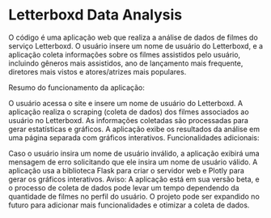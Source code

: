 # Letterboxd Data Analysis

O código é uma aplicação web que realiza a análise de dados de filmes do serviço Letterboxd. O usuário insere um nome de usuário do Letterboxd, e a aplicação coleta informações sobre os filmes assistidos pelo usuário, incluindo gêneros mais assistidos, ano de lançamento mais frequente, diretores mais vistos e atores/atrizes mais populares.

Resumo do funcionamento da aplicação:

O usuário acessa o site e insere um nome de usuário do Letterboxd.
A aplicação realiza o scraping (coleta de dados) dos filmes associados ao usuário no Letterboxd.
As informações coletadas são processadas para gerar estatísticas e gráficos.
A aplicação exibe os resultados da análise em uma página separada com gráficos interativos.
Funcionalidades adicionais:

Caso o usuário insira um nome de usuário inválido, a aplicação exibirá uma mensagem de erro solicitando que ele insira um nome de usuário válido.
A aplicação usa a biblioteca Flask para criar o servidor web e Plotly para gerar os gráficos interativos.
Aviso:
A aplicação está em sua versão beta, e o processo de coleta de dados pode levar um tempo dependendo da quantidade de filmes no perfil do usuário. O projeto pode ser expandido no futuro para adicionar mais funcionalidades e otimizar a coleta de dados.
